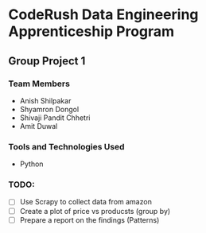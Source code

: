 # CodeRush Data Engineering Apprenticeship Program
## Group Project 1

### Team Members
- Anish Shilpakar
- Shyamron Dongol
- Shivaji Pandit Chhetri
- Amit Duwal

### Tools and Technologies Used
- Python

### TODO:
- [ ] Use Scrapy to collect data from amazon
- [ ] Create a plot of price vs producsts (group by)
- [ ] Prepare a report on the findings (Patterns) 